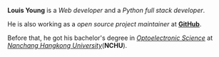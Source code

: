 **Louis Young** is a *Web developer* and a *Python full stack developer*.

He is also working as a *open source project maintainer* at **[GitHub](https://github.com/louisyoungx/)**. 

Before that, he got his bachelor's degree in *[Optoelectronic Science](https://cgxy.nchu.edu.cn/rcpy/bkjy/content_90991)* at *[Nanchang Hangkong University](https://nchu.edu.cn/)*(**NCHU**).
